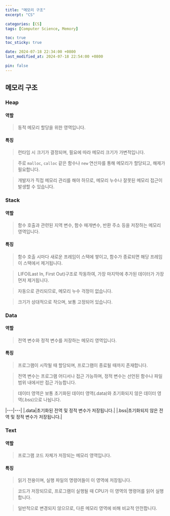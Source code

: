 ```yaml
---
title: "메모리 구조"
excerpt: "CS"

categories: [CS]
tags: [Computer Science, Memory]

toc: true
toc_sticky: true

date: 2024-07-18 22:34:00 +0800
last_modified_at: 2024-07-18 22:54:00 +0800

pin: false
---
```


## 메모리 구조

### Heap

#### 역할
> 동적 메모리 할당을 위한 영역입니다.

#### 특징
> 런타임 시 크기가 결정되며, 필요에 따라 메모리 크기가 가변적입니다.

> 주로 `malloc`, `calloc` 같은 함수나 `new` 연산자를 통해 메모리가 할당되고, 해제가 필요합니다. 

> 개발자가 직접 메모리 관리를 해야 하므로, 메모리 누수나 잘못된 메모리 접근이 발생할 수 있습니다.

### Stack

#### 역할
> 함수 호출과 관련된 지역 변수, 함수 매개변수, 반환 주소 등을 저장하는 메모리 영역입니다.

#### 특징 
> 함수 호출 시마다 새로운 프레임이 스택에 쌓이고, 함수가 종료되면 해당 프레임이 스택에서 제거됩니다.

> LIFO(Last In, First Out)구조로 작동하여, 가장 마지막에 추가된 데이터가 가장 먼저 제거됩니다.

> 자동으로 관리되므로, 메모리 누수 걱정이 없습니다.

> 크기가 상대적으로 작으며, 보통 고정되어 있습니다.

### Data

#### 역할
> 전역 변수와 정적 변수를 저장하는 메모리 영역입니다.

#### 특징
> 프로그램이 시작될 때 할당되며, 프로그램이 종료될 때까지 존재합니다.

> 전역 변수는 프로그램 어디서나 접근 가능하며, 정적 변수는 선언된 함수나 파일 범위 내에서만 접근 가능합니다.

> 데이터 영역은 보통 초기화된 데이터 영역(.data)와 초기화되지 않은 데이터 영역(.bss)으로 나뉩니다.

|---|---|
|.data|초기화된 전역 및 정적 변수가 저장됩니다.|
|.bss|초기화되지 않은 전역 및 정적 변수가 저장됩니다.|

### Text

#### 역할
> 프로그램 코드 자체가 저장되는 메모리 영역입니다.

#### 특징
> 읽기 전용이며, 실행 파일의 명령어들이 이 영역에 저장됩니다.

> 코드가 저장되므로, 프로그램이 실행될 때 CPU가 이 영역의 명령어를 읽어 실행합니다.

> 일반적으로 변경되지 않으므로, 다른 메모리 영역에 비해 비교적 안전합니다.
